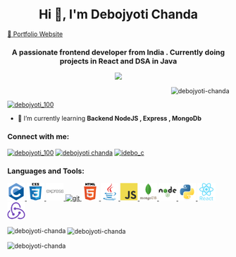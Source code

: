 <h1 align="center">Hi 👋, I'm Debojyoti Chanda</h1><a href="https://zesty-heliotrope-a373fa.netlify.app/" target="blank">🔗 Portfolio Website</a>
<h3 align="center">A passionate frontend developer from India . Currently doing projects in React and DSA in Java</h3>
<div id="header" align="center">
  <img src="https://media.giphy.com/media/M9gbBd9nbDrOTu1Mqx/giphy.gif" width="100"/>
</div>

<p align="right"> <img src="https://komarev.com/ghpvc/?username=debojyoti-chanda&label=Profile%20views&color=d58400&style=flat-square" alt="debojyoti-chanda" /> </p>

<p align="left"> <a href="https://twitter.com/debojyoti_100" target="blank"><img src="https://img.shields.io/twitter/follow/debojyoti_100?logo=twitter&style=for-the-badge" alt="debojyoti_100" /></a> </p>

- 🌱 I’m currently learning **Backend NodeJS , Express , MongoDb**

<h3 align="left">Connect with me:</h3>
<p align="left">
<a href="https://twitter.com/debojyoti_100" target="blank"><img align="center" src="https://raw.githubusercontent.com/rahuldkjain/github-profile-readme-generator/master/src/images/icons/Social/twitter.svg" alt="debojyoti_100" height="30" width="40" /></a>
<a href="https://linkedin.com/in/debojyoti chanda" target="blank"><img align="center" src="https://raw.githubusercontent.com/rahuldkjain/github-profile-readme-generator/master/src/images/icons/Social/linked-in-alt.svg" alt="debojyoti chanda" height="30" width="40" /></a>
<a href="https://instagram.com/idebo_c" target="blank"><img align="center" src="https://raw.githubusercontent.com/rahuldkjain/github-profile-readme-generator/master/src/images/icons/Social/instagram.svg" alt="idebo_c" height="30" width="40" /></a>
</p>

<h3 align="left">Languages and Tools:</h3>
<p align="left"> <a href="https://www.cprogramming.com/" target="_blank" rel="noreferrer"> <img src="https://raw.githubusercontent.com/devicons/devicon/master/icons/c/c-original.svg" alt="c" width="40" height="40"/> </a> <a href="https://www.w3schools.com/css/" target="_blank" rel="noreferrer"> <img src="https://raw.githubusercontent.com/devicons/devicon/master/icons/css3/css3-original-wordmark.svg" alt="css3" width="40" height="40"/> </a> <a href="https://expressjs.com" target="_blank" rel="noreferrer"> <img src="https://raw.githubusercontent.com/devicons/devicon/master/icons/express/express-original-wordmark.svg" alt="express" width="40" height="40"/> </a> <a href="https://git-scm.com/" target="_blank" rel="noreferrer"> <img src="https://www.vectorlogo.zone/logos/git-scm/git-scm-icon.svg" alt="git" width="40" height="40"/> </a> <a href="https://www.w3.org/html/" target="_blank" rel="noreferrer"> <img src="https://raw.githubusercontent.com/devicons/devicon/master/icons/html5/html5-original-wordmark.svg" alt="html5" width="40" height="40"/> </a> <a href="https://www.java.com" target="_blank" rel="noreferrer"> <img src="https://raw.githubusercontent.com/devicons/devicon/master/icons/java/java-original.svg" alt="java" width="40" height="40"/> </a> <a href="https://developer.mozilla.org/en-US/docs/Web/JavaScript" target="_blank" rel="noreferrer"> <img src="https://raw.githubusercontent.com/devicons/devicon/master/icons/javascript/javascript-original.svg" alt="javascript" width="40" height="40"/> </a> <a href="https://www.mongodb.com/" target="_blank" rel="noreferrer"> <img src="https://raw.githubusercontent.com/devicons/devicon/master/icons/mongodb/mongodb-original-wordmark.svg" alt="mongodb" width="40" height="40"/> </a> <a href="https://nodejs.org" target="_blank" rel="noreferrer"> <img src="https://raw.githubusercontent.com/devicons/devicon/master/icons/nodejs/nodejs-original-wordmark.svg" alt="nodejs" width="40" height="40"/> </a> <a href="https://www.python.org" target="_blank" rel="noreferrer"> <img src="https://raw.githubusercontent.com/devicons/devicon/master/icons/python/python-original.svg" alt="python" width="40" height="40"/> </a> <a href="https://reactjs.org/" target="_blank" rel="noreferrer"> <img src="https://raw.githubusercontent.com/devicons/devicon/master/icons/react/react-original-wordmark.svg" alt="react" width="40" height="40"/> </a> <a href="https://redux.js.org" target="_blank" rel="noreferrer"> <img src="https://raw.githubusercontent.com/devicons/devicon/master/icons/redux/redux-original.svg" alt="redux" width="40" height="40"/> </a> </p>

<p><img align="left" src="https://github-readme-stats.vercel.app/api/top-langs?username=debojyoti-chanda&show_icons=true&locale=en&layout=compact" alt="debojyoti-chanda" /></p>

<p>&nbsp;<img align="center" src="https://github-readme-stats.vercel.app/api?username=debojyoti-chanda&show_icons=true&locale=en" alt="debojyoti-chanda" /></p>

<p><img align="center" src="https://github-readme-streak-stats.herokuapp.com/?user=debojyoti-chanda&" alt="debojyoti-chanda" /></p>
